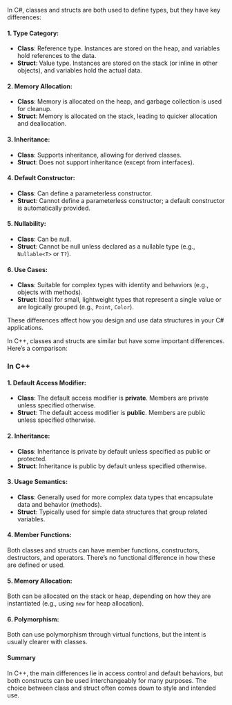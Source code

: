 In C#, classes and structs are both used to define types, but they have key differences:

#### 1. **Type Category**:
- **Class**: Reference type. Instances are stored on the heap, and variables hold references to the data.
- **Struct**: Value type. Instances are stored on the stack (or inline in other objects), and variables hold the actual data.

#### 2. **Memory Allocation**:
- **Class**: Memory is allocated on the heap, and garbage collection is used for cleanup.
- **Struct**: Memory is allocated on the stack, leading to quicker allocation and deallocation.

#### 3. **Inheritance**:
- **Class**: Supports inheritance, allowing for derived classes.
- **Struct**: Does not support inheritance (except from interfaces).

#### 4. **Default Constructor**:
- **Class**: Can define a parameterless constructor.
- **Struct**: Cannot define a parameterless constructor; a default constructor is automatically provided.

#### 5. **Nullability**:
- **Class**: Can be null.
- **Struct**: Cannot be null unless declared as a nullable type (e.g., `Nullable<T>` or `T?`).

#### 6. **Use Cases**:
- **Class**: Suitable for complex types with identity and behaviors (e.g., objects with methods).
- **Struct**: Ideal for small, lightweight types that represent a single value or are logically grouped (e.g., `Point`, `Color`).

These differences affect how you design and use data structures in your C# applications.

In C++, classes and structs are similar but have some important differences. Here’s a comparison:


### In C++
#### 1. **Default Access Modifier**:
- **Class**: The default access modifier is **private**. Members are private unless specified otherwise.
- **Struct**: The default access modifier is **public**. Members are public unless specified otherwise.

#### 2. **Inheritance**:
- **Class**: Inheritance is private by default unless specified as public or protected.
- **Struct**: Inheritance is public by default unless specified otherwise.

#### 3. **Usage Semantics**:
- **Class**: Generally used for more complex data types that encapsulate data and behavior (methods).
- **Struct**: Typically used for simple data structures that group related variables.

#### 4. **Member Functions**:
Both classes and structs can have member functions, constructors, destructors, and operators. There’s no functional difference in how these are defined or used.

#### 5. **Memory Allocation**:
Both can be allocated on the stack or heap, depending on how they are instantiated (e.g., using `new` for heap allocation).

#### 6. **Polymorphism**:
Both can use polymorphism through virtual functions, but the intent is usually clearer with classes.

#### Summary

In C++, the main differences lie in access control and default behaviors, but both constructs can be used interchangeably for many purposes. The choice between class and struct often comes down to style and intended use.